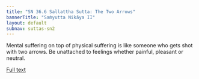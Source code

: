 ```yaml
---
title: "SN 36.6 Sallattha Sutta: The Two Arrows"
bannerTitle: "Saṁyutta Nikāya II" 
layout: default 
subnav: suttas-sn2
---
```


Mental suffering on top of physical suffering is like someone who gets shot with two arrows. Be unattached to feelings whether painful, pleasant or neutral.

[Full text](https://www.dhammatalks.org/suttas/SN/SN36_6.html)
